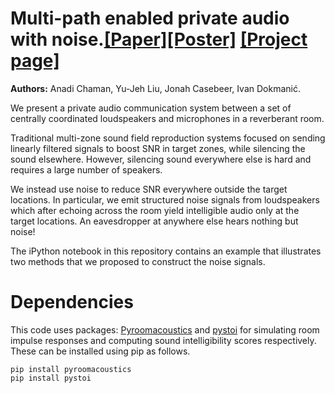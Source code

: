 # Multi-path enabled private audio with noise.<a href = 'https://arxiv.org/pdf/1811.07065.pdf'>[Paper]</a><a href = 'https://swing-research.github.io/private-audio/icassp19_poster.pdf'>[Poster]</a> <a href = 'https://swing-research.github.io/private-audio/'>[Project page]</a> 
<b>Authors:</b> Anadi Chaman, Yu-Jeh Liu, Jonah Casebeer, Ivan Dokmanić.

We present a private audio communication system between a set of centrally coordinated loudspeakers and microphones in a reverberant room.

Traditional multi-zone sound field reproduction systems focused on sending linearly filtered signals to boost SNR in target zones, while silencing the sound elsewhere. However, silencing sound everywhere else is hard and requires a large number of speakers.

We instead use noise to reduce SNR everywhere outside the target locations. In particular, we emit structured noise signals from loudspeakers which after echoing across the room yield intelligible audio only at the target locations. An eavesdropper at anywhere else hears nothing but noise!

The iPython notebook in this repository contains an example that illustrates two methods that we proposed to construct the noise signals.

# Dependencies
This code uses packages: <a href = 'https://github.com/LCAV/pyroomacoustics'>Pyroomacoustics</a> and <a href = 'https://github.com/mpariente/pystoi'>pystoi</a> for simulating room impulse responses and computing sound intelligibility scores respectively. These can be installed using pip as follows.

```
pip install pyroomacoustics
pip install pystoi
```

